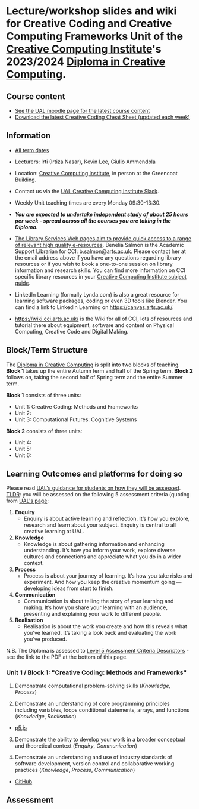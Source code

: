 # Lecture/workshop slides and wiki for   Creative Coding and Creative Computing Frameworks Unit of the [Creative Computing Institute](https://www.arts.ac.uk/creative-computing-institute)'s 2023/2024 [Diploma in Creative Computing](https://www.arts.ac.uk/subjects/creative-computing/undergraduate/ual-creative-computing-institute-diploma).

## Course content 

- [See the UAL moodle page for the latest course content](https://moodle.arts.ac.uk/course/view.php?id=71219)
- [Download the latest Creative Coding Cheat Sheet (updated each week)](https://github.com/IrtizaNasar/CCI-Diploma22-CreativeCoding/raw/main/Creative_Coding_Cheat_Sheet.pdf)

## Information

- [All term dates](https://www.arts.ac.uk/students/term-dates) 
- Lecturers: Irti (Irtiza Nasar), Kevin Lee, Giulio Ammendola
- Location: [Creative Computing Institute](https://www.arts.ac.uk/creative-computing-institute), in person at the Greencoat Building.
- Contact us via the [UAL Creative Computing Institute Slack](https://ual-cci.slack.com).
- Weekly Unit teaching times are every Monday 09:30-13:30.
- _**You are expected to undertake independent study of about 25 hours per week - spread across all the courses you are taking in the Diploma.**_

- [The Library Services Web pages aim to provide quick access to a range of relevant high quality e-resources](https://www.arts.ac.uk/students/library-services). Benelia Salmon is the Academic Support Librarian for CCI: [b.salmon@arts.ac.uk](mailto:b.salmon@arts.ac.uk). Please contact her at the email address above if you have any questions regarding library resources or if you wish to book a one-to-one session on library information and research skills. You can find more information on CCI specific library resources in your [Creative Computing Institute subject guide](https://arts.ac.libguides.com/CCI).
- LinkedIn Learning (formally Lynda.com) is also a great resource for learning software packages, coding or even 3D tools like Blender. You can find a link to LinkedIn Learning on <https://canvas.arts.ac.uk/>.
- <https://wiki.cci.arts.ac.uk/> is the Wiki for all of CCI, lots of resources and tutorial there about equipment, software and content on Physical Computing, Creative Code and Digital Making.


## Block/Term Structure

The [Diploma in Creative Computing](https://www.arts.ac.uk/subjects/creative-computing/undergraduate/ual-creative-computing-institute-diploma) is split into two blocks of teaching. **Block 1** takes up the entire Autumn term and half of the Spring term. **Block 2** follows on, taking the second half of Spring term and the entire Summer term.

**Block 1** consists of three units:

- Unit 1: Creative Coding: Methods and Frameworks 
- Unit 2: 
- Unit 3: Computational Futures: Cognitive Systems

**Block 2** consists of three units:

- Unit 4: 
- Unit 5:  
- Unit 6: 

## Learning Outcomes and platforms for doing so

Please read [UAL's guidance for students on how they will be assessed](https://www.arts.ac.uk/study-at-ual/academic-regulations/course-regulations/assessment). [TLDR](https://www.urbandictionary.com/define.php?term=TLDR): you will be assessed on the following 5 assessment criteria (quoting from [UAL's page](https://www.arts.ac.uk/study-at-ual/academic-regulations/course-regulations/assessment):

1. **Enquiry**
   - Enquiry is about active learning and reflection. It’s how you explore, research and learn about your subject. Enquiry is central to all creative learning at UAL.
2. **Knowledge**
   - Knowledge is about gathering information and enhancing understanding. It’s how you inform your work, explore diverse cultures and connections and appreciate what you do in a wider context.
3. **Process**
   - Process is about your journey of learning. It’s how you take risks and experiment. And how you keep the creative momentum going — developing ideas from start to finish.
4. **Communication**
   - Communication is about telling the story of your learning and making. It’s how you share your learning with an audience, presenting and explaining your work to different people.
5. **Realisation**
   - Realisation is about the work you create and how this reveals what you’ve learned. It’s taking a look back and evaluating the work you’ve produced.

N.B. The Diploma is assessed to [Level 5 Assessment Criteria Descriptors](https://www.arts.ac.uk/study-at-ual/academic-regulations/course-regulations/assessment) - see the link to the PDF at the bottom of this page.

<!-- At the end of this block (midway through the 2022 Spring term) you should have the following outcomes, with subheadings for methods and platforms we will use to do so. To be clear, I want you to obtain knowledge and then use that to make projects. My aim is to have every student graduate with new creative computing core knowledge and a portfolio of projects that relate that new creative computing knowledge to their chosen BA subject elsewhere at University of the Arts London (UAL). -->

### Unit 1 / Block 1: "Creative Coding: Methods and Frameworks"

1. Demonstrate computational problem-solving skills (_Knowledge_, _Process_)

<!-- - [JavaScript](https://en.m.wikipedia.org/wiki/JavaScript) -->
<!-- - [C++](https://en.m.wikipedia.org/wiki/C++) -->

2. Demonstrate an understanding of core programming principles including variables,
loops conditional statements, arrays, and functions (_Knowledge_, _Realisation_)

- [p5.js](https://p5js.org/)
<!-- - [openFrameworks](https://openframeworks.cc/) -->

3. Demonstrate the ability to develop your work in a broader conceptual and theoretical
context (_Enquiry_, _Communication_)

<!-- - [Slack](https://slack.com/)
- [p5.js editor](https://editor.p5js.org/)
-->

4. Demonstrate an understanding and use of industry standards of software
development, version control and collaborative working practices  (_Knowledge_, _Process_, _Communication_)

- [GitHub](https://github.com/) 


## Assessment

<!-- At the end of Block 1 (halfway through the Spring Term) and at the end of Block 2 (at the end of the Summer Term), you will be assessed individually. The two units I teach (Unit 1 and Unit 4) are assessed in the same way, via multiple choice test and practical exam. Each part is worth 50% of the unit mark. In the multiple choice test you will be presented with a 20 questions relating explicitly to course content. You must choose between up to 4 potentially correct answers per question. You will be given 1 hour to complete the 20 multiple choice questions. In the Practical Exam you will be individually asked to write a basic program to demonstrate the application of creative coding to a set problem. You will be given 2 hours to complete the Practical Exam. -->

 <!-- ## Experiment/Play exercises -->


